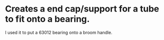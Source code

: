 # Creates a end cap/support for a tube to fit onto a bearing.


I used it to put a 63012 bearing onto a broom handle.